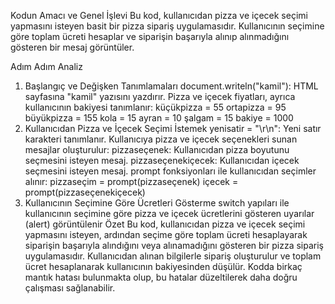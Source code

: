 
Kodun Amacı ve Genel İşlevi
Bu kod, kullanıcıdan pizza ve içecek seçimi yapmasını isteyen basit bir pizza sipariş uygulamasıdır. Kullanıcının seçimine göre toplam ücreti hesaplar ve siparişin başarıyla alınıp alınmadığını gösteren bir mesaj görüntüler.

Adım Adım Analiz
1. Başlangıç ve Değişken Tanımlamaları
document.writeln("kamil"): HTML sayfasına "kamil" yazısını yazdırır.
Pizza ve içecek fiyatları, ayrıca kullanıcının bakiyesi tanımlanır:
küçükpizza = 55
ortapizza = 95
büyükpizza = 155
kola = 15
ayran = 10
şalgam = 15
bakiye = 1000
2. Kullanıcıdan Pizza ve İçecek Seçimi İstemek
yenisatir = "\r\n": Yeni satır karakteri tanımlanır.
Kullanıcıya pizza ve içecek seçenekleri sunan mesajlar oluşturulur:
pizzaseçenek: Kullanıcıdan pizza boyutunu seçmesini isteyen mesaj.
pizzaseçenekiçecek: Kullanıcıdan içecek seçmesini isteyen mesaj.
prompt fonksiyonları ile kullanıcıdan seçimler alınır:
pizzaseçim = prompt(pizzaseçenek)
içecek = prompt(pizzaseçenekiçecek)
3. Kullanıcının Seçimine Göre Ücretleri Gösterme
switch yapıları ile kullanıcının seçimine göre pizza ve içecek ücretlerini gösteren uyarılar (alert) görüntülenir
Özet
Bu kod, kullanıcıdan pizza ve içecek seçimi yapmasını isteyen, ardından seçime göre toplam ücreti hesaplayarak siparişin başarıyla alındığını veya alınamadığını gösteren bir pizza sipariş uygulamasıdır. Kullanıcıdan alınan bilgilerle sipariş oluşturulur ve toplam ücret hesaplanarak kullanıcının bakiyesinden düşülür. Kodda birkaç mantık hatası bulunmakta olup, bu hatalar düzeltilerek daha doğru çalışması sağlanabilir.






